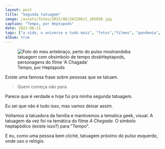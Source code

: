 ```yaml
---
layout: post
title: "Segunda tatuagem"
image: /assets/fotos/2022/06/20220611_105858.jpg
caption: "Tempo, por Heptapods"
date: 2022-06-11
tags: ["a vida, o universo e tudo mais", "fotos","filmes", "pandemia", "tatuagem"]
album: true
---
```

<figure class="foto-post">
            <img src="{{ site.baseurl }}/assets/fotos/2022/06/20220611_105858.jpg" alt="Foto do meu antebraço, perto do pulso mostrandoba tatuagem com obsimbolo de tempo dosbHeptapods, personagens do filme 'A Chagada'" title="Tempo, A Chegada">
            <figcaption>Tempo, por Heptapods</figcaption>
</figure>
Existe uma famosa frase sobre pessoas que se tatuam.  
<blockquote class="citacao">Quem começa não para.</blockquote>
Parece que é verdade e hoje fui pra minha segunda tatuagem.  

Eu sei que não é tudo isso, mas vamos deixar assim.  

Voltamos à tatuadora da família e mantivemos a tematica geek, visual. A tatuagem da vez foi na temática do filme *A Chegada*. O símbolo heptapódico (existe isso?) para "Tempo".  

E eu, como uma pessoa bem clichê, tatuagem próximo do pulso esquerdo, onde uso o relógio.
